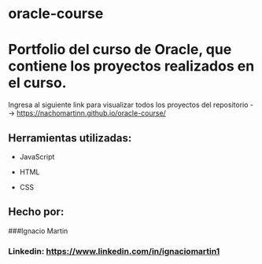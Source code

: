 # oracle-course
# Portfolio del curso de Oracle, que contiene los proyectos realizados en el curso.

Ingresa al siguiente link para visualizar todos los proyectos del repositorio --> https://nachomartinn.github.io/oracle-course/

## Herramientas utilizadas:

* JavaScript

* HTML

* CSS

## Hecho por:

###Ignacio Martin

### Linkedin: https://www.linkedin.com/in/ignaciomartin1
